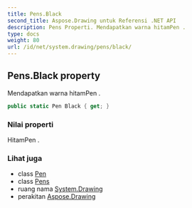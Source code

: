 ```yaml
---
title: Pens.Black
second_title: Aspose.Drawing untuk Referensi .NET API
description: Pens Properti. Mendapatkan warna hitamPen .
type: docs
weight: 80
url: /id/net/system.drawing/pens/black/
---
```

## Pens.Black property

Mendapatkan warna hitamPen .

```csharp
public static Pen Black { get; }
```

### Nilai properti

HitamPen .

### Lihat juga

* class [Pen](../../pen/)
* class [Pens](../)
* ruang nama [System.Drawing](../../pens/)
* perakitan [Aspose.Drawing](../../../)


